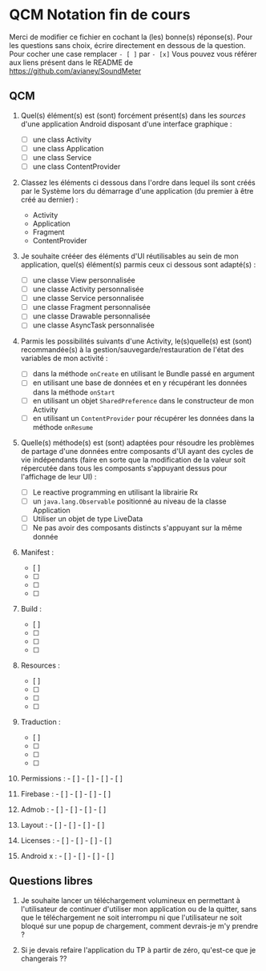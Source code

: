 # QCM Notation fin de cours

Merci de modifier ce fichier en cochant la (les) bonne(s) réponse(s).
Pour les questions sans choix, écrire directement en dessous de la question.
Pour cocher une case remplacer `- [ ]` par `- [x]`
Vous pouvez vous référer aux liens présent dans le README de https://github.com/avianey/SoundMeter

## QCM

  1. Quel(s) élément(s) est (sont) forcément présent(s) dans les _sources_ d'une application Android disposant d'une interface graphique : 
     - [ ] une class Activity
     - [ ] une class Application
     - [ ] une class Service
     - [ ] une class ContentProvider

  2. Classez les éléments ci dessous dans l'ordre dans lequel ils sont créés par le Système lors du démarrage d'une application (du premier à être créé au dernier) : 
     - Activity 
     - Application
     - Fragment
     - ContentProvider

  3. Je souhaite crééer des éléments d'UI réutilisables au sein de mon application, quel(s) élément(s) parmis ceux ci dessous sont adapté(s) : 
     - [ ] une classe View personnalisée
     - [ ] une classe Activity personnalisée
     - [ ] une classe Service personnalisée
     - [ ] une classe Fragment personnalisée
     - [ ] une classe Drawable personnalisée
     - [ ] une classe AsyncTask personnalisée

  4. Parmis les possibilités suivants d'une Activity, le(s)quelle(s) est (sont) recommandée(s) à la gestion/sauvegarde/restauration de l'état des variables de mon activité : 
     - [ ] dans la méthode `onCreate` en utilisant le Bundle passé en argument
     - [ ] en utilisant une base de données et en y récupérant les données dans la méthode `onStart`
     - [ ] en utilisant un objet `SharedPreference` dans le constructeur de mon Activity
     - [ ] en utilisant un `ContentProvider` pour récupérer les données dans la méthode `onResume`

  5. Quelle(s) méthode(s) est (sont) adaptées pour résoudre les problèmes de partage d'une données entre composants d'UI ayant des cycles de vie indépendants (faire en sorte que la modification de la valeur soit répercutée dans tous les composants s'appuyant dessus pour l'affichage de leur UI) : 
     - [ ] Le reactive programming en utilisant la librairie Rx
     - [ ] un `java.lang.Observable` positionné au niveau de la classe Application
     - [ ] Utiliser un objet de type LiveData
     - [ ] Ne pas avoir des composants distincts s'appuyant sur la même donnée

  6. Manifest : 
     - [ ] 
     - [ ] 
     - [ ] 
     - [ ] 

  7. Build : 
     - [ ] 
     - [ ] 
     - [ ] 
     - [ ] 

  8. Resources : 
     - [ ] 
     - [ ] 
     - [ ] 
     - [ ] 

  9. Traduction : 
     - [ ] 
     - [ ] 
     - [ ] 
     - [ ] 

  10. Permissions : 
     - [ ] 
     - [ ] 
     - [ ] 
     - [ ] 

  11. Firebase : 
     - [ ] 
     - [ ] 
     - [ ] 
     - [ ] 

  12. Admob : 
     - [ ] 
     - [ ] 
     - [ ] 
     - [ ] 

  13. Layout : 
     - [ ] 
     - [ ] 
     - [ ] 
     - [ ] 


  14. Licenses : 
     - [ ] 
     - [ ] 
     - [ ] 
     - [ ] 


  15. Android x : 
     - [ ] 
     - [ ] 
     - [ ] 
     - [ ] 

## Questions libres

  1. Je souhaite lancer un téléchargement volumineux en permettant à l'utilisateur de continuer d'utiliser mon application ou de la quitter, sans que le téléchargement ne soit interrompu ni que l'utilisateur ne soit bloqué sur une popup de chargement, comment devrais-je m'y prendre ?


  2. Si je devais refaire l'application du TP à partir de zéro, qu'est-ce que je changerais ??
